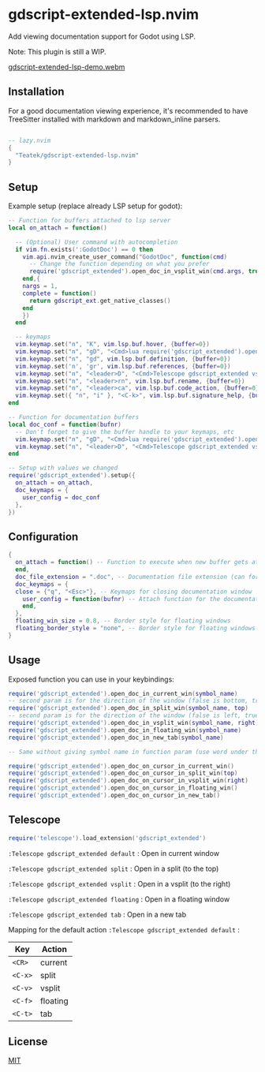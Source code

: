 # gdscript-extended-lsp.nvim

Add viewing documentation support for Godot using LSP.

Note: This plugin is still a WIP.

[gdscript-extended-lsp-demo.webm](https://github.com/Teatek/gdscript-extended-lsp.nvim/assets/38403802/0fb814b9-b28d-4399-bcff-81270aa6a36d)

## Installation

For a good documentation viewing experience, it's recommended to have TreeSitter installed with markdown and markdown_inline parsers.

```lua

-- lazy.nvim
{
  "Teatek/gdscript-extended-lsp.nvim"
}
```

## Setup

Example setup (replace already LSP setup for godot):

```lua
-- Function for buffers attached to lsp server
local on_attach = function()

  -- (Optional) User command with autocompletion
  if vim.fn.exists(':GodotDoc') == 0 then
    vim.api.nvim_create_user_command("GodotDoc", function(cmd)
      -- Change the function depending on what you prefer
      require('gdscript_extended').open_doc_in_vsplit_win(cmd.args, true)
    end,{
    nargs = 1,
    complete = function()
      return gdscript_ext.get_native_classes()
    end
    })
  end

  -- keymaps
  vim.keymap.set("n", "K", vim.lsp.buf.hover, {buffer=0})
  vim.keymap.set("n", "gD", "<Cmd>lua require('gdscript_extended').open_doc_on_cursor_in_vsplit_win(true)", {buffer=0})
  vim.keymap.set("n", "gd", vim.lsp.buf.definition, {buffer=0})
  vim.keymap.set('n', 'gr', vim.lsp.buf.references, {buffer=0})
  vim.keymap.set("n", "<leader>D", "<Cmd>Telescope gdscript_extended vsplit<CR>", {buffer=0})
  vim.keymap.set("n", "<leader>rn", vim.lsp.buf.rename, {buffer=0})
  vim.keymap.set("n", "<leader>ca", vim.lsp.buf.code_action, {buffer=0})
  vim.keymap.set({ "n", "i" }, "<C-k>", vim.lsp.buf.signature_help, {buffer=0})
end

-- Function for documentation buffers
local doc_conf = function(bufnr)
  -- Don't forget to give the buffer handle to your keymaps, etc
  vim.keymap.set("n", "gD", "<Cmd>lua require('gdscript_extended').open_doc_on_cursor_in_vsplit_win(true)", {buffer=bufnr})
  vim.keymap.set("n", "<leader>D", "<Cmd>Telescope gdscript_extended vsplit<CR>", {buffer=bufnr})
end

-- Setup with values we changed
require('gdscript_extended').setup({
  on_attach = on_attach,
  doc_keymaps = {
    user_config = doc_conf
  },
})
 ```

## Configuration

```lua
{
  on_attach = function() -- Function to execute when new buffer gets attached to lsp
  end,
  doc_file_extension = ".doc", -- Documentation file extension (can for example allow a better search in buffers list with telescope)
  doc_keymaps = {
  close = {"q", "<Esc>"}, -- Keymaps for closing documentation window
    user_config = function(bufnr) -- Attach function for the documentation buffer
    end,
  },
  floating_win_size = 0.8, -- Border style for floating windows
  floating_border_style = "none", -- Border style for floating windows (can be a string or an array: "none", "single", "double", "solid", "shadow")
}
```

## Usage

Exposed function you can use in your keybindings:
```lua
require('gdscript_extended').open_doc_in_current_win(symbol_name)
-- second param is for the direction of the window (false is bottom, true is top)
require('gdscript_extended').open_doc_in_split_win(symbol_name, top)
-- second param is for the direction of the window (false is left, true is right)
require('gdscript_extended').open_doc_in_vsplit_win(symbol_name, right)
require('gdscript_extended').open_doc_in_floating_win(symbol_name)
require('gdscript_extended').open_doc_in_new_tab(symbol_name)

-- Same without giving symbol name in function param (use word under the cursor)

require('gdscript_extended').open_doc_on_cursor_in_current_win()
require('gdscript_extended').open_doc_on_cursor_in_split_win(top)
require('gdscript_extended').open_doc_on_cursor_in_vsplit_win(right)
require('gdscript_extended').open_doc_on_cursor_in_floating_win()
require('gdscript_extended').open_doc_on_cursor_in_new_tab()

```

## Telescope

```lua
require('telescope').load_extension('gdscript_extended')
```


`:Telescope gdscript_extended default` : Open in current window

`:Telescope gdscript_extended split` : Open in a split (to the top)

`:Telescope gdscript_extended vsplit` : Open in a vsplit (to the right)

`:Telescope gdscript_extended floating` : Open in a floating window

`:Telescope gdscript_extended tab` : Open in a new tab



Mapping for the default action `:Telescope gdscript_extended default` :

| Key      | Action   |
|----------|----------|
| `<CR>`   | current  |
| `<C-x>`  | split    |
| `<C-v>`  | vsplit   |
| `<C-f>`  | floating |
| `<C-t>`  | tab      |


## License

[MIT](./LICENSE)
